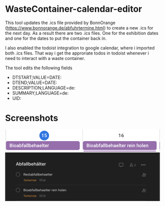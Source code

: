 # WasteContainer-calendar-editor
This tool updates the .ics file provided by BonnOrange (https://www.bonnorange.de/abfuhrtermine.html) to create a new .ics for the next day.
As a result there are two .ics files. One for the exhibition dates and one for the dates to put the container back in.

I also enabled the todoist integration to google calendar, where i imported both .ics files. 
That way i get the approriate todos in todoist whenever i need to interact with a waste container.

The tool edits the following fields
* DTSTART;VALUE=DATE:<time> 
* DTEND;VALUE=DATE:<time>
* DESCRIPTION;LANGUAGE=de:<Description>
* SUMMARY;LANGUAGE=de:<Summary>
* UID:<generated UUID>
  
# Screenshots
![Google Calendar](gcal_screenshot.png "Google Calendar screenshot")
![Todoist](todoist_screenshot.png "Todoist screenshot")


